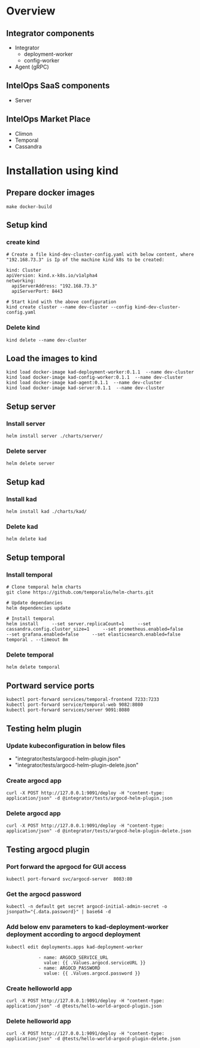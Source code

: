 # Overview

## Integrator components

- Integrator
    - deployment-worker
    - config-worker
- Agent (gRPC)

## IntelOps SaaS components

- Server

## IntelOps Market Place

- Climon
- Temporal
- Cassandra

# Installation using kind

## Prepare docker images

```
make docker-build
```

## Setup kind

### create kind

```
# Create a file kind-dev-cluster-config.yaml with below content, where "192.168.73.3" is Ip of the machine kind k8s to be created:

kind: Cluster
apiVersion: kind.x-k8s.io/v1alpha4
networking:
  apiServerAddress: "192.168.73.3"
  apiServerPort: 8443

# Start kind with the above configuration
kind create cluster --name dev-cluster --config kind-dev-cluster-config.yaml
```

### Delete kind

```
kind delete --name dev-cluster
```

## Load the images to kind

```
kind load docker-image kad-deployment-worker:0.1.1  --name dev-cluster
kind load docker-image kad-config-worker:0.1.1  --name dev-cluster
kind load docker-image kad-agent:0.1.1  --name dev-cluster
kind load docker-image kad-server:0.1.1  --name dev-cluster
```

## Setup server

### Install server

```
helm install server ./charts/server/
```

### Delete server

```
helm delete server
```

## Setup kad

### Install kad

```
helm install kad ./charts/kad/
```

### Delete kad

```
helm delete kad
```

## Setup temporal

### Install temporal

```
# Clone temporal helm charts
git clone https://github.com/temporalio/helm-charts.git

# Update dependancies
helm dependencies update

# Install temporal
helm install     --set server.replicaCount=1     --set cassandra.config.cluster_size=1     --set prometheus.enabled=false     --set grafana.enabled=false     --set elasticsearch.enabled=false     temporal . --timeout 8m 
```

### Delete temporal

```
helm delete temporal
```

## Portward service ports

```
kubectl port-forward services/temporal-frontend 7233:7233
kubectl port-forward service/temporal-web 9082:8080
kubectl port-forward services/server 9091:8080
```

## Testing helm plugin

### Update kubeconfiguration in below files

- "integrator/tests/argocd-helm-plugin.json"
- "integrator/tests/argocd-helm-plugin-delete.json"

### Create argocd app

```
curl -X POST http://127.0.0.1:9091/deploy -H "content-type: application/json" -d @integrator/tests/argocd-helm-plugin.json
```

### Delete argocd app

```
curl -X POST http://127.0.0.1:9091/deploy -H "content-type: application/json" -d @integrator/tests/argocd-helm-plugin-delete.json
```

## Testing argocd plugin

### Port forward the aprgocd for GUI access

```
kubectl port-forward svc/argocd-server  8083:80
```

### Get the argocd password

```
kubectl -n default get secret argocd-initial-admin-secret -o jsonpath="{.data.password}" | base64 -d
```

### Add below env parameters to kad-deployment-worker deployment according to argocd deployment

```
kubectl edit deployments.apps kad-deployment-worker 

            - name: ARGOCD_SERVICE_URL
              value: {{ .Values.argocd.serviceURL }}
            - name: ARGOCD_PASSWORD
              value: {{ .Values.argocd.password }}
```

### Create helloworld app

```
curl -X POST http://127.0.0.1:9091/deploy -H "content-type: application/json" -d @tests/hello-world-argocd-plugin.json 
```

### Delete helloworld app

```
curl -X POST http://127.0.0.1:9091/deploy -H "content-type: application/json" -d @tests/hello-world-argocd-plugin-delete.json 

```

